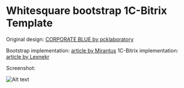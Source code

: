 Whitesquare bootstrap 1C-Bitrix Template
=====================

Original design: [CORPORATE BLUE by pcklaboratory](http://www.pcklab.com/item.php?id=16)

Bootstrap implementation: [article by Mirantus](http://habrahabr.ru/post/211032/)
1C-Bitrix implementation: [article by Lexnekr](http://habrahabr.ru/post/212163/)

Screenshot:

![Alt text](http://monosnap.com/image/k6yxH8XwnejgPrQHy8qY0KMQrLekF0.png)
